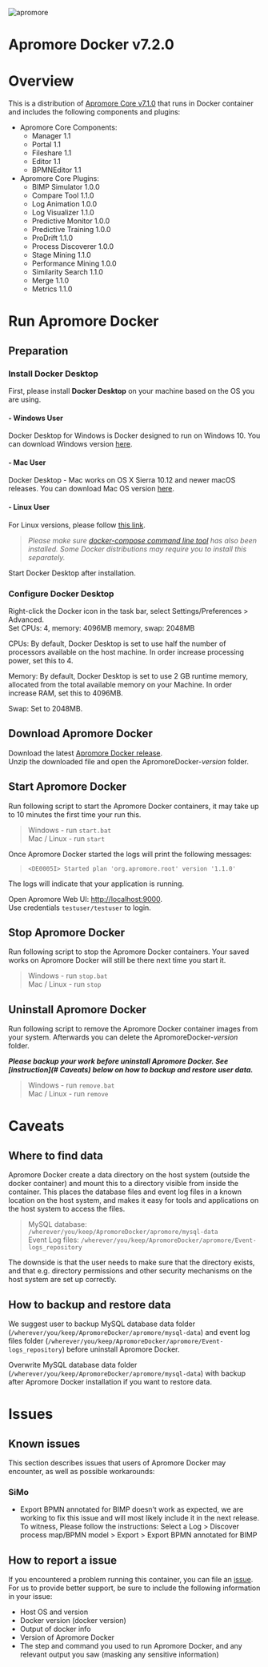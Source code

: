 ![apromore](http://apromore.org/wp-content/uploads/2018/11/flow.jpg "apromore")

# Apromore Docker v7.2.0

# Overview

This is a distribution of [Apromore Core v7.1.0](http://apromore.org/) that runs in Docker container and includes the following components and plugins:

* Apromore Core Components:
  * Manager 1.1
  * Portal 1.1
  * Fileshare 1.1
  * Editor 1.1
  * BPMNEditor 1.1
* Apromore Core Plugins:
  * BIMP Simulator 1.0.0
  * Compare Tool 1.1.0
  * Log Animation 1.0.0
  * Log Visualizer 1.1.0
  * Predictive Monitor 1.0.0
  * Predictive Training 1.0.0
  * ProDrift 1.1.0
  * Process Discoverer 1.0.0
  * Stage Mining 1.1.0
  * Performance Mining 1.0.0
  * Similarity Search 1.1.0
  * Merge 1.1.0
  * Metrics 1.1.0

# Run Apromore Docker

## Preparation

### Install Docker Desktop

First, please install **Docker Desktop** on your machine based on the OS you are using.

####  - Windows User
Docker Desktop for Windows is Docker designed to run on Windows 10.
You can download Windows version [here](https://download.docker.com/win/stable/Docker%20for%20Windows%20Installer.exe).

####  - Mac User
Docker Desktop - Mac works on OS X Sierra 10.12 and newer macOS releases. You can download Mac OS version [here](https://download.docker.com/mac/stable/Docker.dmg).

####  - Linux User
For Linux versions, please follow [this link](https://download.docker.com/linux/).

>*Please make sure [docker-compose command line tool](https://docs.docker.com/compose/install/) has also been installed. Some Docker distributions may require you to install this separately.*

Start Docker Desktop after installation.

### Configure Docker Desktop
Right-click the Docker icon in the task bar, select Settings/Preferences > Advanced.  
Set CPUs: 4, memory: 4096MB memory, swap: 2048MB

CPUs: By default, Docker Desktop is set to use half the number of processors available on the host machine. In order increase processing power, set this to 4.

Memory: By default, Docker Desktop is set to use 2 GB runtime memory, allocated from the total available memory on your Machine. In order increase RAM, set this to 4096MB.

Swap: Set to 2048MB.

## Download Apromore Docker
Download the latest [Apromore Docker release](https://github.com/apromore/ApromoreDocker/releases/latest).  
Unzip the downloaded file and open the ApromoreDocker-*version* folder.  

## Start Apromore Docker
Run following script to start the Apromore Docker containers, it may take up to 10 minutes the first time your run this.  

>Windows - run `start.bat`  
>Mac / Linux - run `start`  

Once Apromore Docker started the logs will print the following messages:  
>`<DE0005I> Started plan 'org.apromore.root' version '1.1.0'`  

The logs will indicate that your application is running.  

Open Apromore Web UI: [http://localhost:9000](http://localhost:9000).  
Use credentials `testuser/testuser` to login.

## Stop Apromore Docker

Run following script to stop the Apromore Docker containers.  Your saved works on Apromore Docker will still be there next time you start it.  

>Windows - run `stop.bat`  
>Mac / Linux - run `stop`  

## Uninstall Apromore Docker

Run following script to remove the Apromore Docker container images from your system.  Afterwards you can delete the ApromoreDocker-*version* folder.

***Please backup your work before uninstall Apromore Docker. See [instruction](# Caveats) below on how to backup and restore user data.***

>Windows - run `remove.bat`  
>Mac / Linux - run `remove`  

# Caveats

## Where to find data

Apromore Docker create a data directory on the host system (outside the docker container) and mount this to a directory visible from inside the container. This places the database files and event log files in a known location on the host system, and makes it easy for tools and applications on the host system to access the files.  

>MySQL database: `/wherever/you/keep/ApromoreDocker/apromore/mysql-data`  
>Event Log files: `/wherever/you/keep/ApromoreDocker/apromore/Event-logs_repository`

The downside is that the user needs to make sure that the directory exists, and that e.g. directory permissions and other security mechanisms on the host system are set up correctly.

## How to backup and restore data

We suggest user to backup MySQL database data folder (`/wherever/you/keep/ApromoreDocker/apromore/mysql-data`) and event log files folder (`/wherever/you/keep/ApromoreDocker/apromore/Event-logs_repository`) before uninstall Apromore Docker.

Overwrite MySQL database data folder (`/wherever/you/keep/ApromoreDocker/apromore/mysql-data`) with backup after Apromore Docker installation if you want to restore data.

# Issues

## Known issues

This section describes issues that users of Apromore Docker may encounter, as well as possible workarounds:

### SiMo
* Export BPMN annotated for BIMP doesn’t work as expected, we are working to fix this issue and will most likely include it in the next release.
To witness, Please follow the instructions: Select a Log > Discover process map/BPMN model > Export > Export BPMN annotated for BIMP

## How to report a issue

If you encountered a problem running this container, you can file an [issue](https://github.com/apromore/ApromoreDocker/issues). For us to provide better support, be sure to include the following information in your issue:

* Host OS and version
* Docker version (docker version)
* Output of docker info
* Version of Apromore Docker
* The step and command you used to run Apromore Docker, and any relevant output you saw (masking any sensitive information)
